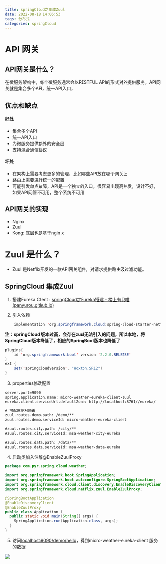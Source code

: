 ```yaml
---
title: springCloud之集成Zuul
date: 2022-08-18 14:06:53
tags: 分布式
categories: springCloud
---
```


# API 网关

## API网关是什么？

在微服务架构中，每个微服务通常会以RESTFUL API的形式对外提供服务，API网关就是集合多个API，统一API入口，

## 优点和缺点

#### 好处

- 集合多个API
- 统一API入口
- 为微服务提供额外的安全层
- 支持混合通信协议

#### 坏处

- 在架构上需要考虑更多的管理，比如哪些API放在哪个网关上
- 路由上需要进行统一的配置
- 可能引发单点故障，API是一个独立的入口，很容易出现高并发，设计不好，如果API网管不可用，整个系统不可用

## API网关的实现

- Nginx
- Zuul
- Kong: 底层也是基于ngin x

# Zuul 是什么？

- Zuul 是Netflix开发的一款API网关组件，对请求提供路由及过滤功能。 

## SpringCloud 集成Zuul

1. 搭建Eureka Client : [springCloud之Eureka搭建 - 楼上有只喵 (panyurou.github.io)](https://panyurou.github.io/2022/08/17/springCloud之Eureka搭建/)

2. 引入依赖

```java
	implementation 'org.springframework.cloud:spring-cloud-starter-netflix-zuul'
```

**注：springCloud 版本过高，会存在zuul无法引入的问题，所以本地，将SpringCloud版本降低了，相应的SpringBoot版本也降低了**

```java
plugins{
	id 'org.springframework.boot' version '2.2.0.RELEASE'
}
ext {
	set('springCloudVersion', "Hoxton.SR12")
}
```



3. properties修改配置

```xml
server.port=9090
spring.application.name: micro-weather-eureka-client-zuul
eureka.client.serviceUrl.defaultZone: http://localhost:8761//eureka/

# 可配置多对路由
zuul.routes.demo.path: /demo/**
zuul.routes.demo.serviceId: micro-weather-eureka-client

#zuul.routes.city.path: /city/**
#zuul.routes.city.serviceId: msa-weather-city-eureka

#zuul.routes.data.path: /data/**
#zuul.routes.data.serviceId: msa-weather-data-eureka
```



4. 启动类加入注解@EnableZuulProxy

```java
package com.pyr.spring.cloud.weather;

import org.springframework.boot.SpringApplication;
import org.springframework.boot.autoconfigure.SpringBootApplication;
import org.springframework.cloud.client.discovery.EnableDiscoveryClient;
import org.springframework.cloud.netflix.zuul.EnableZuulProxy;

@SpringBootApplication
@EnableDiscoveryClient
@EnableZuulProxy
public class Application {
  public static void main(String[] args) {
    SpringApplication.run(Application.class, args);
  }
}
```

5. 访问[localhost:9090/demo/hello](http://localhost:9090/demo/hello)，得到micro-weather-eureka-client 服务的数据

![](https://tva1.sinaimg.cn/large/e6c9d24ely1h5azw9rud2j20l208o3yu.jpg)








